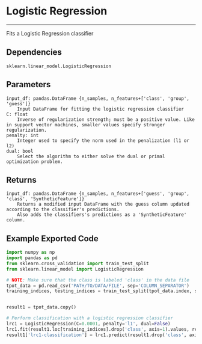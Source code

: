 # Logistic Regression
* * *

Fits a Logistic Regression classifier

## Dependencies
    sklearn.linear_model.LogisticRegression

Parameters
----------
    input_df: pandas.DataFrame {n_samples, n_features+['class', 'group', 'guess']}
        Input DataFrame for fitting the logistic regression classifier
    C: float
        Inverse of regularization strength; must be a positive value. Like in support vector machines, smaller values specify stronger regularization.
    penalty: int
        Integer used to specify the norm used in the penalization (l1 or l2)
    dual: bool
        Select the algorithm to either solve the dual or primal optimization problem.

Returns
-------
    input_df: pandas.DataFrame {n_samples, n_features+['guess', 'group', 'class', 'SyntheticFeature']}
        Returns a modified input DataFrame with the guess column updated according to the classifier's predictions.
        Also adds the classifiers's predictions as a 'SyntheticFeature' column.

Example Exported Code
---------------------

```Python
import numpy as np
import pandas as pd
from sklearn.cross_validation import train_test_split
from sklearn.linear_model import LogisticRegression

# NOTE: Make sure that the class is labeled 'class' in the data file
tpot_data = pd.read_csv('PATH/TO/DATA/FILE', sep='COLUMN_SEPARATOR')
training_indices, testing_indices = train_test_split(tpot_data.index, stratify=tpot_data['class'].values, train_size=0.75, test_size=0.25)


result1 = tpot_data.copy()

# Perform classification with a logistic regression classifier
lrc1 = LogisticRegression(C=0.0001, penalty='l1', dual=False)
lrc1.fit(result1.loc[training_indices].drop('class', axis=1).values, result1.loc[training_indices, 'class'].values)
result1['lrc1-classification'] = lrc1.predict(result1.drop('class', axis=1).values)
```
